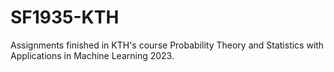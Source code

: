# SF1935-KTH
Assignments finished in KTH's course Probability Theory and Statistics with Applications in Machine Learning 2023.
